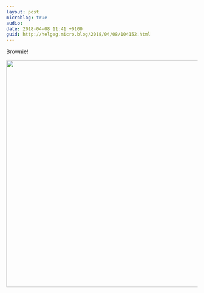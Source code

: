 ```yaml
---
layout: post
microblog: true
audio: 
date: 2018-04-08 11:41 +0100
guid: http://helgeg.micro.blog/2018/04/08/104152.html
---
```

Brownie!

<img src="http://microblog.helgegudmundsen.com/uploads/2018/aabb802fe8.jpg" width="600" height="600" />
